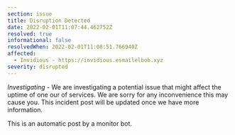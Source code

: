 ```yaml
---
section: issue
title: Disruption Detected
date: 2022-02-01T11:07:44.462752Z
resolved: true
informational: false
resolvedWhen: 2022-02-01T11:08:51.766940Z
affected:
  - Invidious - https://invidious.esmailelbob.xyz
severity: disrupted
---
```

*Investigating* - We are investigating a potential issue that might affect the uptime of one our of services. We are sorry for any inconvenience this may cause you. This incident post will be updated once we have more information.

This is an automatic post by a monitor bot.
        